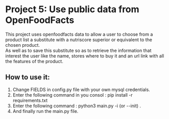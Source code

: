 <h1><strong>Project 5: Use public data from OpenFoodFacts</strong></h1>

This project uses openfoodfacts data to allow a user to choose from a product list a substitute with a nutriscore superior or equivalent to the chosen product.   
As well as to save this substitute so as to retrieve the information that interest the user like the name, stores where to buy it and an url link with all the features of the product.

<h2>How to use it:</h2>

<ol>
<li>Change FIELDS in config.py file with your own mysql credentials.</li>
<li>Enter the following command in you consol : pip install -r requirements.txt</li>
<li>Enter the following command : python3 main.py -i (or --init) .</li>
<li>And finally run the main.py file.</li>
</ol>